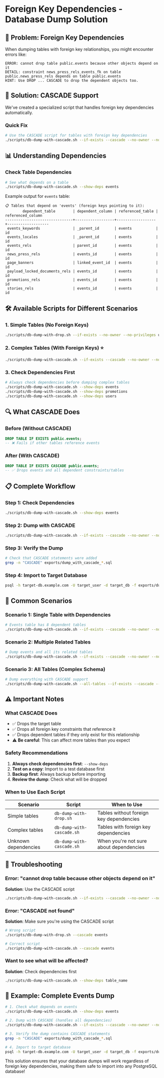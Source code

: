 # Foreign Key Dependencies - Database Dump Solution

## 🚨 Problem: Foreign Key Dependencies

When dumping tables with foreign key relationships, you might encounter errors like:

```
ERROR: cannot drop table public.events because other objects depend on it
DETAIL: constraint news_press_rels_events_fk on table public.news_press_rels depends on table public.events
HINT: Use DROP ... CASCADE to drop the dependent objects too.
```

## 🔧 Solution: CASCADE Support

We've created a specialized script that handles foreign key dependencies automatically.

### Quick Fix

```bash
# Use the CASCADE script for tables with foreign key dependencies
./scripts/db-dump-with-cascade.sh --if-exists --cascade --no-owner --no-privileges events
```

## 📊 Understanding Dependencies

### Check Table Dependencies

```bash
# See what depends on a table
./scripts/db-dump-with-cascade.sh --show-deps events
```

Example output for `events` table:

```
📋 Tables that depend on 'events' (foreign keys pointing to it):
        dependent_table        | dependent_column | referenced_table | referenced_column
-------------------------------+------------------+------------------+-------------------
 events_keywords               | _parent_id       | events           | id
 events_locales                | _parent_id       | events           | id
 events_rels                   | parent_id        | events           | id
 news_press_rels               | events_id        | events           | id
 page_banners                  | linked_event_id  | events           | id
 payload_locked_documents_rels | events_id        | events           | id
 promotions_rels               | events_id        | events           | id
 stories_rels                  | events_id        | events           | id
```

## 🛠️ Available Scripts for Different Scenarios

### 1. Simple Tables (No Foreign Keys)

```bash
./scripts/db-dump-with-drop.sh --if-exists --no-owner --no-privileges users
```

### 2. Complex Tables (With Foreign Keys) ⭐

```bash
./scripts/db-dump-with-cascade.sh --if-exists --cascade --no-owner --no-privileges events
```

### 3. Check Dependencies First

```bash
# Always check dependencies before dumping complex tables
./scripts/db-dump-with-cascade.sh --show-deps events
./scripts/db-dump-with-cascade.sh --show-deps promotions
./scripts/db-dump-with-cascade.sh --show-deps users
```

## 🔍 What CASCADE Does

### Before (Without CASCADE)

```sql
DROP TABLE IF EXISTS public.events;
-- ❌ Fails if other tables reference events
```

### After (With CASCADE)

```sql
DROP TABLE IF EXISTS CASCADE public.events;
-- ✅ Drops events and all dependent constraints/tables
```

## 📋 Complete Workflow

### Step 1: Check Dependencies

```bash
./scripts/db-dump-with-cascade.sh --show-deps events
```

### Step 2: Dump with CASCADE

```bash
./scripts/db-dump-with-cascade.sh --if-exists --cascade --no-owner --no-privileges events
```

### Step 3: Verify the Dump

```bash
# Check that CASCADE statements were added
grep -n "CASCADE" exports/dump_with_cascade_*.sql
```

### Step 4: Import to Target Database

```bash
psql -h target-db.example.com -U target_user -d target_db -f exports/dump_with_cascade_*.sql
```

## 🎯 Common Scenarios

### Scenario 1: Single Table with Dependencies

```bash
# Events table has 8 dependent tables
./scripts/db-dump-with-cascade.sh --if-exists --cascade --no-owner --no-privileges events
```

### Scenario 2: Multiple Related Tables

```bash
# Dump events and all its related tables
./scripts/db-dump-with-cascade.sh --if-exists --cascade --no-owner --no-privileges events events_keywords events_locales events_rels
```

### Scenario 3: All Tables (Complex Schema)

```bash
# Dump everything with CASCADE support
./scripts/db-dump-with-cascade.sh --all-tables --if-exists --cascade --no-owner --no-privileges
```

## ⚠️ Important Notes

### What CASCADE Does

- ✅ Drops the target table
- ✅ Drops all foreign key constraints that reference it
- ✅ Drops dependent tables if they only exist for this relationship
- ⚠️ **Be careful**: This can affect more tables than you expect

### Safety Recommendations

1. **Always check dependencies first**: `--show-deps`
2. **Test on a copy**: Import to a test database first
3. **Backup first**: Always backup before importing
4. **Review the dump**: Check what will be dropped

### When to Use Each Script

| Scenario             | Script                    | When to Use                             |
| -------------------- | ------------------------- | --------------------------------------- |
| Simple tables        | `db-dump-with-drop.sh`    | Tables without foreign key dependencies |
| Complex tables       | `db-dump-with-cascade.sh` | Tables with foreign key dependencies    |
| Unknown dependencies | `db-dump-with-cascade.sh` | When you're not sure about dependencies |

## 🔧 Troubleshooting

### Error: "cannot drop table because other objects depend on it"

**Solution**: Use the CASCADE script

```bash
./scripts/db-dump-with-cascade.sh --if-exists --cascade --no-owner --no-privileges table_name
```

### Error: "CASCADE not found"

**Solution**: Make sure you're using the CASCADE script

```bash
# Wrong script
./scripts/db-dump-with-drop.sh --cascade events

# Correct script
./scripts/db-dump-with-cascade.sh --cascade events
```

### Want to see what will be affected?

**Solution**: Check dependencies first

```bash
./scripts/db-dump-with-cascade.sh --show-deps table_name
```

## 📝 Example: Complete Events Dump

```bash
# 1. Check what depends on events
./scripts/db-dump-with-cascade.sh --show-deps events

# 2. Dump with CASCADE (handles all dependencies)
./scripts/db-dump-with-cascade.sh --if-exists --cascade --no-owner --no-privileges events

# 3. Verify the dump contains CASCADE statements
grep -n "CASCADE" exports/dump_with_cascade_*.sql

# 4. Import to target database
psql -h target-db.example.com -U target_user -d target_db -f exports/dump_with_cascade_*.sql
```

This solution ensures that your database dumps will work regardless of foreign key dependencies, making them safe to import into any PostgreSQL database!
